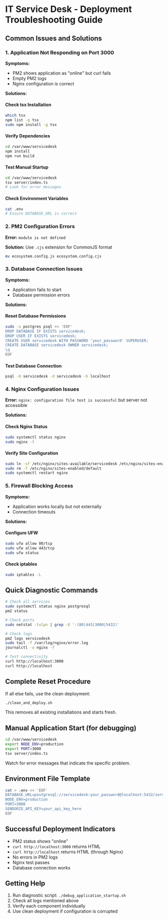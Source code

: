 # IT Service Desk - Deployment Troubleshooting Guide

## Common Issues and Solutions

### 1. Application Not Responding on Port 3000

**Symptoms:**
- PM2 shows application as "online" but curl fails
- Empty PM2 logs
- Nginx configuration is correct

**Solutions:**

#### Check tsx Installation
```bash
which tsx
npm list -g tsx
sudo npm install -g tsx
```

#### Verify Dependencies
```bash
cd /var/www/servicedesk
npm install
npm run build
```

#### Test Manual Startup
```bash
cd /var/www/servicedesk
tsx server/index.ts
# Look for error messages
```

#### Check Environment Variables
```bash
cat .env
# Ensure DATABASE_URL is correct
```

### 2. PM2 Configuration Errors

**Error:** `module is not defined`

**Solution:** Use `.cjs` extension for CommonJS format
```bash
mv ecosystem.config.js ecosystem.config.cjs
```

### 3. Database Connection Issues

**Symptoms:**
- Application fails to start
- Database permission errors

**Solutions:**

#### Reset Database Permissions
```bash
sudo -u postgres psql << 'EOF'
DROP DATABASE IF EXISTS servicedesk;
DROP USER IF EXISTS servicedesk;
CREATE USER servicedesk WITH PASSWORD 'your_password' SUPERUSER;
CREATE DATABASE servicedesk OWNER servicedesk;
\q
EOF
```

#### Test Database Connection
```bash
psql -U servicedesk -d servicedesk -h localhost
```

### 4. Nginx Configuration Issues

**Error:** `nginx: configuration file test is successful` but server not accessible

**Solutions:**

#### Check Nginx Status
```bash
sudo systemctl status nginx
sudo nginx -t
```

#### Verify Site Configuration
```bash
sudo ln -sf /etc/nginx/sites-available/servicedesk /etc/nginx/sites-enabled/
sudo rm -f /etc/nginx/sites-enabled/default
sudo systemctl restart nginx
```

### 5. Firewall Blocking Access

**Symptoms:**
- Application works locally but not externally
- Connection timeouts

**Solutions:**

#### Configure UFW
```bash
sudo ufw allow 80/tcp
sudo ufw allow 443/tcp
sudo ufw status
```

#### Check iptables
```bash
sudo iptables -L
```

## Quick Diagnostic Commands

```bash
# Check all services
sudo systemctl status nginx postgresql
pm2 status

# Check ports
sudo netstat -tulpn | grep -E ':(80|443|3000|5432)'

# Check logs
pm2 logs servicedesk
sudo tail -f /var/log/nginx/error.log
journalctl -u nginx -f

# Test connectivity
curl http://localhost:3000
curl http://localhost
```

## Complete Reset Procedure

If all else fails, use the clean deployment:

```bash
./clean_and_deploy.sh
```

This removes all existing installations and starts fresh.

## Manual Application Start (for debugging)

```bash
cd /var/www/servicedesk
export NODE_ENV=production
export PORT=3000
tsx server/index.ts
```

Watch for error messages that indicate the specific problem.

## Environment File Template

```bash
cat > .env << 'EOF'
DATABASE_URL=postgresql://servicedesk:your_password@localhost:5432/servicedesk
NODE_ENV=production
PORT=3000
SENDGRID_API_KEY=your_api_key_here
EOF
```

## Successful Deployment Indicators

- PM2 status shows "online"
- `curl http://localhost:3000` returns HTML
- `curl http://localhost` returns HTML (through Nginx)
- No errors in PM2 logs
- Nginx test passes
- Database connection works

## Getting Help

1. Run diagnostic script: `./debug_application_startup.sh`
2. Check all logs mentioned above
3. Verify each component individually
4. Use clean deployment if configuration is corrupted